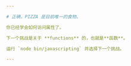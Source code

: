 ```yaml
---

# 正确，PIZZA 是目前唯一的食物。

你已经学会如何访问属性了。

下一个挑战是关于 **functions** 的，也就是**函数**。

运行 `node bin/javascripting` 并选择下一个挑战。

---
```

